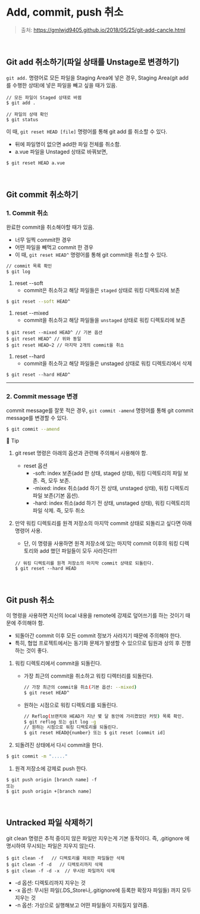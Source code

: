 # Add, commit, push 취소

> 출처: https://gmlwjd9405.github.io/2018/05/25/git-add-cancle.html

<br/>

## Git add 취소하기(파일 상태를 Unstage로 변경하기)

`git add.` 명령어로 모든 파일을 Staging Area에 넣은 경우, Staging Area(git add 를 수행한 상태)에 넣은 파일을 빼고 싶을 때가 있음.

```shell
// 모든 파일이 Staged 상태로 바뀜
$ git add .

// 파일의 상태 확인
$ git status
```

이 때, `git reset HEAD [file]` 명령어를 통해 git add 를 취소할 수 있다.

- 뒤에 파일명이 없으면 add한 파일 전체를 취소함.
- a.vue 파일을 Unstaged 상태로 바꿔보면,

```sh
$ git reset HEAD a.vue
```

<br/>

## Git commit 취소하기

### 1. Commit 취소

완료한 commit을 취소해야할 때가 있음.

- 너무 일찍 commit한 경우
- 어떤 파일을 빼먹고 commit 한 경우
- 이 때, `git reset HEAD^` 명령어를 통해 git commit을 취소할 수 있다.

```sh
// commit 목록 확인
$ git log
```

1. reset --soft
   - commit은 취소하고 해당 파일들은 `staged` 상태로 워킹 디렉토리에 보존

```sh
$ git reset --soft HEAD^
```

1. reset --mixed
   - commit을 취소하고 해당 파일들을 `unstaged` 상태로 워킹 디렉토리에 보존

```shell
$ git reset --mixed HEAD^ // 기본 옵션
$ git reset HEAD^ // 위와 동일
$ git reset HEAD~2 // 마지막 2개의 commit을 취소
```

1. reset --hard
   - commit을 취소하고 해당 파일들은 unstaged 상태로 워킹 디렉토리에서 삭제

```shell
$ git reset --hard HEAD^
```

---

### 2. Commit message 변경

commit message를 잘못 적은 경우, `git commit -amend` 명령어를 통해 git commit message를 변경할 수 있다.

```sh
$ git commit --amend
```

📌 Tip

1. git reset 명령은 아래의 옵션과 관련해 주의해서 사용해야 함.

   - reset 옵션
     - -soft: index 보존(add 한 상태, staged 상태), 워킹 디렉토리의 파일 보존. 즉, 모두 보존.
     - -mixed: index 취소(add 하기 전 상태, unstaged 상태), 워킹 디렉토리 파일 보존(기본 옵션).
     - -hard: index 취소(add 하기 전 상태, unstaged 상태), 워킹 디렉토리의 파일 삭제. 즉, 모두 취소

2. 만약 워킹 디렉토리를 원격 저장소의 마지막 commit 상태로 되돌리고 싶다면 아래 명령어 사용.

   - 단, 이 명령을 사용하면 원격 저장소에 있는 마지막 commit 이후의 워킹 디렉토리와 add 했던 파일들이 모두 사라진다!!!

   ```SH
   // 워킹 디렉토리를 원격 저장소의 마지막 commit 상태로 되돌린다.
   $ git reset --hard HEAD
   ```

<br/>

## Git push 취소

이 명령을 사용하면 지신의 local 내용을 remote에 강제로 덮어쓰기를 하는 것이기 때문에 주의해야 함.

- 되돌아간 commit 이후 모든 commit 정보가 사라지기 때문에 주의해야 한다.
- 특히, 협업 프로젝트에서는 동기화 문제가 발생할 수 있으므로 팀원과 상의 후 진행하는 것이 좋다.

1. 워킹 디렉토리에서 commit을 되돌린다.

   - 가장 최근의 commit을 취소하고 워킹 디렉터리를 되돌린다.

     ```sh
     // 가장 최근의 commit을 취소(기본 옵션: --mixed)
     $ git reset HEAD^
     ```

   - 원하는 시점으로 워킹 디렉토리를 되돌린다.

     ```sh
     // Reflog(브랜치와 HEAD가 지난 몇 달 동안에 가리켰었던 커밋) 목록 확인.
     $ git reflog 또는 git log -g
     // 원하는 시점으로 워킹 디렉토리를 되돌린다.
     $ git reset HEAD@{number} 또는 $ git reset [commit id]
     ```

2. 되돌려진 상태에서 다시 commit을 한다.

```sh
$ git commit -m "....."
```

1. 원격 저장소에 강제로 push 한다.

```shell
$ git push origin [branch name] -f
또는
$ git push origin +[branch name]
```

<br/>

## Untracked 파일 삭제하기

git clean 명령은 추적 중이지 않은 파일만 지우는게 기본 동작이다. 즉, .gitignore 에 명시하여 무시되는 파일은 지우지 않는다.

```shell
$ git clean -f   // 디렉토리를 제외한 파일들만 삭제
$ git clean -f -d   // 디렉토리까지 삭제
$ git clean -f -d -x  // 무시된 파일까지 삭제
```

- -d 옵션: 디렉토리까지 지우는 것
- -x 옵션: 무시된 파일(.DS_Store나,.gitignore에 등록한 확장자 파일들) 까지 모두 지우는 것
- -n 옵션: 가상으로 실행해보고 어떤 파일들이 지워질지 알려줌.
